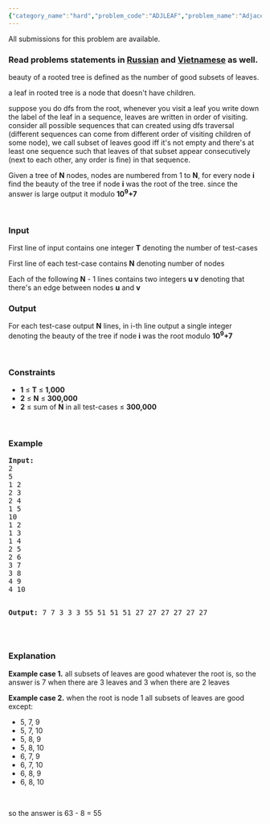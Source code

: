 ```yaml
---
{"category_name":"hard","problem_code":"ADJLEAF","problem_name":"Adjacent leaves","languages_supported":{"0":"ADA","1":"ASM","2":"BASH","3":"BF","4":"C","5":"CAML","6":"CLOJ","7":"CLPS","8":"COB","9":"CPP 4.3.2","10":"CPP 6.3","11":"CPP14","12":"CS2","13":"D","14":"ERL","15":"FORT","16":"FS","17":"GO","18":"HASK","19":"ICK","20":"ICON","21":"JAVA","22":"JS","23":"kotlin","24":"LISP clisp","25":"LISP sbcl","26":"LUA","27":"NEM","28":"NICE","29":"NODEJS","30":"PAS fpc","31":"PAS gpc","32":"PERL","33":"PERL6","34":"PHP","35":"PIKE","36":"PRLG","37":"PYPY","38":"PYTH","39":"PYTH 3.5","40":"RUBY","41":"rust","42":"SCALA","43":"SCM chicken","44":"SCM guile","45":"SCM qobi","46":"ST","47":"swift","48":"TCL","49":"TEXT","50":"WSPC"},"max_timelimit":2,"source_sizelimit":50000,"problem_author":"kingofnumbers","problem_tester":"amrmahmoud","date_added":"17-11-2017","tags":{"0":"cook88","1":"dynamic","2":"hard","3":"kingofnumbers"},"time":{"view_start_date":1511116200,"submit_start_date":1511116200,"visible_start_date":1511116200,"end_date":1735669800},"layout":"problem"}
---
```

<span class="solution-visible-txt">All submissions for this problem are available.</span><h3>Read problems statements in <a target="_blank" 
href="http://www.codechef.com/download/translated/COOK88/russian/ADJLEAF.pdf">Russian</a> and <a target="_blank" 
href="http://www.codechef.com/download/translated/COOK88/vietnamese/ADJLEAF.pdf">Vietnamese</a> as well.</h3>

<p>
beauty of a rooted tree is defined as the number of good subsets of leaves.
</p>

<p>
a leaf in rooted tree is a node that doesn't have children.
</p>

<p>
suppose you do dfs from the root, whenever you visit a leaf you write down the label of the leaf in a sequence, leaves are written in order of visiting. consider all possible sequences that can created using dfs traversal (different sequences can come from different order of visiting children of some node), we call subset of leaves good iff it's not empty and there's at least one sequence such that leaves of that subset appear consecutively (next to each other, any order is fine) in that sequence.
</p>

<p>
Given a tree of <b>N</b> nodes, nodes are numbered from 1 to <b>N</b>, for every node <b>i</b> find the beauty of the tree if node <b>i</b> was the root of the tree. since the answer is large output it modulo <b>10<sup>9</sup>+7</b>
</p>
<p> </p>


<h3>Input</h3>
<p>First line of input contains one integer <b>T</b> denoting the number of test-cases</p>

<p>First line of each test-case contains <b>N</b> denoting number of nodes </p>

<p>Each of the following <b>N</b> - 1 lines contains two integers <b>u v</b> denoting that there's an edge between nodes <b>u</b> and <b>v</b>

<h3>Output</h3>
<p>For each test-case output <b>N</b> lines, in i-th line output a single integer denoting the beauty of the tree if node <b>i</b> was the root modulo  <b>10<sup>9</sup>+7</b></p>

<p> </p>

<h3>Constraints</h3>

<ul>
<li><b>1</b> ≤ <b>T</b> ≤ <b>1,000</b></li>
<li><b>2</b> ≤ <b>N</b> ≤ <b>300,000</b></li>
<li><b>2</b> ≤ sum of <b>N</b> in all test-cases ≤ <b>300,000</b></li>
</ul>
<p> </p>
<h3>Example</h3>
<pre><b>Input:</b>
2
5
1 2
2 3
2 4
1 5
10
1 2
1 3
1 4
2 5
2 6
3 7
3 8
4 9
4 10


<b>Output:</b>
7
7
3
3
3
55
51
51
51
27
27
27
27
27
27
</pre>
<p> </p>
<h3>Explanation</h3>
<p><b>Example case 1.</b> all subsets of leaves are good whatever the root is, so the answer is 7 when there are 3  leaves and 3 when there are 2 leaves</p>

<p><b>Example case 2.</b> when the root is node 1 all subsets of leaves are good except:
<ul>
<li>5, 7, 9</li>
<li>5, 7, 10</li>
<li>5, 8, 9</li>
<li>5, 8, 10</li>
<li>6, 7, 9</li>
<li>6, 7, 10</li>
<li>6, 8, 9</li>
<li>6, 8, 10</li>
</ul>
<br>

so the answer is 63 - 8 = 55

</p>

